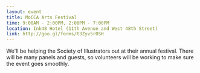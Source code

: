 ```yaml
---
layout: event
title: MoCCA Arts Festival
time: 9:00AM - 2:00PM, 2:00PM - 7:00PM
location: Ink48 Hotel (11th Avenue and West 48th Street)
link: http://goo.gl/forms/t3Zyv5rOSH
---
```

We'll be helping the Society of Illustrators out at their annual festival. There will be many panels and guests, so volunteers will be working to make sure the event goes smoothly.